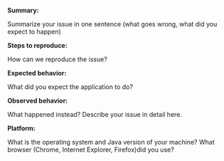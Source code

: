 **Summary:** 

Summarize your issue in one sentence (what goes wrong, what did you expect to happen)

**Steps to reproduce:** 

How can we reproduce the issue?

**Expected behavior:** 

What did you expect the application to do?

**Observed behavior:** 

What happened instead?  Describe your issue in detail here.

**Platform:** 

What is the operating system and Java version of your machine?  What browser (Chrome, Internet Explorer, Firefox)did you use?
